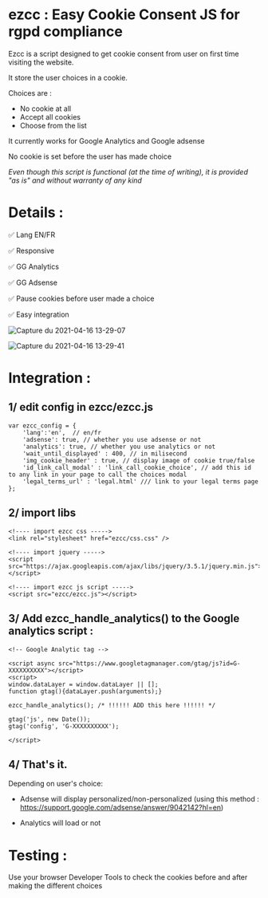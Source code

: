 # ezcc : Easy Cookie Consent JS for rgpd compliance

Ezcc is a script designed to get cookie consent from user on first time visiting the website.

It store the user choices in a cookie.

Choices are : 
  - No cookie at all
  - Accept all cookies
  - Choose from the list

It currently works for Google Analytics and Google adsense

No cookie is set before the user has made choice

*Even though this script is functional (at the time of writing), it is provided "as is" and without warranty of any kind*

# Details :

✅ Lang EN/FR

✅ Responsive

✅ GG Analytics

✅ GG Adsense

✅ Pause cookies before user made a choice

✅ Easy integration 


![Capture du 2021-04-16 13-29-07](https://user-images.githubusercontent.com/72351273/115018195-de41f380-9eb7-11eb-9122-e2bb3ff5fecf.png)

![Capture du 2021-04-16 13-29-41](https://user-images.githubusercontent.com/72351273/115018207-e13ce400-9eb7-11eb-98ab-a0aa68dbf9c6.png)


# Integration :


## 1/ edit config in ezcc/ezcc.js

	var ezcc_config = {
		'lang':'en',  // en/fr
		'adsense': true, // whether you use adsense or not
		'analytics': true, // whether you use analytics or not
		'wait_until_displayed' : 400, // in milisecond
		'img_cookie_header' : true, // display image of cookie true/false
		'id_link_call_modal' : 'link_call_cookie_choice', // add this id to any link in your page to call the choices modal
		'legal_terms_url' : 'legal.html' /// link to your legal terms page
	};

## 2/ import libs

	<!---- import ezcc css ----->
	<link rel="stylesheet" href="ezcc/css.css" />

	<!---- import jquery ----->
 	<script src="https://ajax.googleapis.com/ajax/libs/jquery/3.5.1/jquery.min.js"></script>

 	<!---- import ezcc js script ----->
 	<script src="ezcc/ezcc.js"></script>
  
  
## 3/ Add ezcc_handle_analytics() to the Google analytics script :

	<!-- Google Analytic tag -->

	<script async src="https://www.googletagmanager.com/gtag/js?id=G-XXXXXXXXXX"></script>
	<script>
	window.dataLayer = window.dataLayer || [];
	function gtag(){dataLayer.push(arguments);}

	ezcc_handle_analytics(); /* !!!!!! ADD this here !!!!!! */

	gtag('js', new Date());
	gtag('config', 'G-XXXXXXXXXX');

	</script>

## 4/ That's it. 

Depending on user's choice: 

- Adsense will display personalized/non-personalized (using this method : https://support.google.com/adsense/answer/9042142?hl=en)
 
- Analytics will load or not 

# Testing :

Use your browser Developer Tools to check the cookies before and after making the different choices
  
  
  
